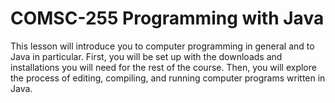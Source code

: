 # COMSC-255 Programming with Java
This lesson will introduce you to computer programming in general and to Java in particular. First, you will be set up with the downloads and installations you will need for the rest of the course. Then, you will explore the process of editing, compiling, and running computer programs written in Java.
